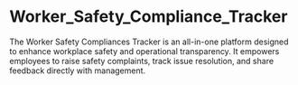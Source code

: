 # Worker_Safety_Compliance_Tracker
The Worker Safety Compliances Tracker is an all-in-one platform designed to enhance workplace safety and operational transparency. It empowers employees to raise safety complaints, track issue resolution, and share feedback directly with management. 
